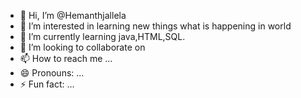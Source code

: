 - 👋 Hi, I’m @Hemanthjallela
- 👀 I’m interested in learning new things what is happening in world
- 🌱 I’m currently learning java,HTML,SQL.
- 💞️ I’m looking to collaborate on 
- 📫 How to reach me ...
- 😄 Pronouns: ...
- ⚡ Fun fact: ...

<!---
Hemanthjallela/Hemanthjallela is a ✨ special ✨ repository because its `README.md` (this file) appears on your GitHub profile.
You can click the Preview link to take a look at your changes.
--->
